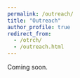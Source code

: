 ```yaml
---
permalink: /outreach/
title: "Outreach"
author_profile: true
redirect_from: 
  - /otrch/
  - /outreach.html
---
```



Coming soon.


